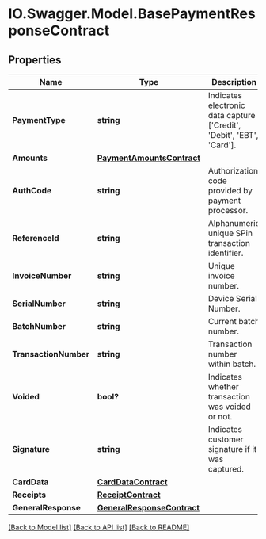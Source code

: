 # IO.Swagger.Model.BasePaymentResponseContract
## Properties

Name | Type | Description | Notes
------------ | ------------- | ------------- | -------------
**PaymentType** | **string** | Indicates electronic data capture  [&#x27;Credit&#x27;, &#x27;Debit&#x27;, &#x27;EBT&#x27;, &#x27;Card&#x27;]. | [optional] 
**Amounts** | [**PaymentAmountsContract**](PaymentAmountsContract.md) |  | [optional] 
**AuthCode** | **string** | Authorization code provided by payment processor. | [optional] 
**ReferenceId** | **string** | Alphanumeric unique SPin transaction identifier. | [optional] 
**InvoiceNumber** | **string** | Unique invoice number. | [optional] 
**SerialNumber** | **string** | Device Serial Number. | [optional] 
**BatchNumber** | **string** | Current batch number. | [optional] 
**TransactionNumber** | **string** | Transaction number within batch. | [optional] 
**Voided** | **bool?** | Indicates whether transaction was voided or not. | [optional] 
**Signature** | **string** | Indicates customer signature if it was captured. | [optional] 
**CardData** | [**CardDataContract**](CardDataContract.md) |  | [optional] 
**Receipts** | [**ReceiptContract**](ReceiptContract.md) |  | [optional] 
**GeneralResponse** | [**GeneralResponseContract**](GeneralResponseContract.md) |  | [optional] 

[[Back to Model list]](../README.md#documentation-for-models) [[Back to API list]](../README.md#documentation-for-api-endpoints) [[Back to README]](../README.md)

